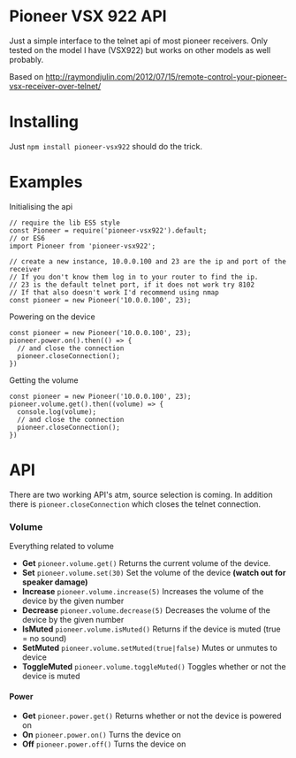# Pioneer VSX 922 API
Just a simple interface to the telnet api of most pioneer receivers.
Only tested on the model I have (VSX922) but works on other models as well probably.

Based on http://raymondjulin.com/2012/07/15/remote-control-your-pioneer-vsx-receiver-over-telnet/

# Installing
Just `npm install pioneer-vsx922` should do the trick.

# Examples
Initialising the api
```
// require the lib ES5 style
const Pioneer = require('pioneer-vsx922').default;
// or ES6
import Pioneer from 'pioneer-vsx922';

// create a new instance, 10.0.0.100 and 23 are the ip and port of the receiver
// If you don't know them log in to your router to find the ip.
// 23 is the default telnet port, if it does not work try 8102
// If that also doesn't work I'd recommend using nmap
const pioneer = new Pioneer('10.0.0.100', 23);
```

Powering on the device
```
const pioneer = new Pioneer('10.0.0.100', 23);
pioneer.power.on().then(() => {
  // and close the connection
  pioneer.closeConnection();
})
```

Getting the volume
```
const pioneer = new Pioneer('10.0.0.100', 23);
pioneer.volume.get().then((volume) => {
  console.log(volume);
  // and close the connection
  pioneer.closeConnection();
})
```

# API
There are two working API's atm, source selection is coming.
In addition there is `pioneer.closeConnection` which closes the telnet connection.

### Volume
Everything related to volume
- **Get** `pioneer.volume.get()` Returns the current volume of the device.
- **Set** `pioneer.volume.set(30)` Set the volume of the device **(watch out for speaker damage)**
- **Increase** `pioneer.volume.increase(5)` Increases the volume of the device by the given number
- **Decrease** `pioneer.volume.decrease(5)` Decreases the volume of the device by the given number
- **IsMuted** `pioneer.volume.isMuted()` Returns if the device is muted (true = no sound)
- **SetMuted** `pioneer.volume.setMuted(true|false)` Mutes or unmutes to device
- **ToggleMuted** `pioneer.volume.toggleMuted()` Toggles whether or not the device is muted

#### Power
- **Get** `pioneer.power.get()` Returns whether or not the device is powered on
- **On** `pioneer.power.on()` Turns the device on
- **Off** `pioneer.power.off()` Turns the device on
